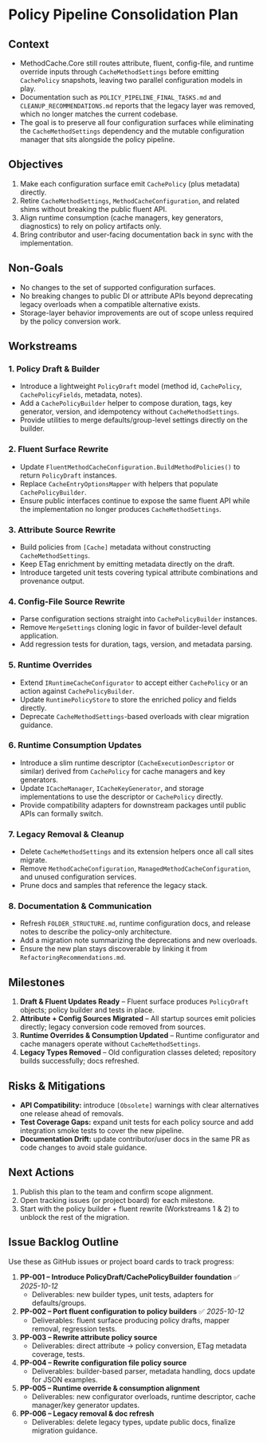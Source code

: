 # Policy Pipeline Consolidation Plan

## Context
- MethodCache.Core still routes attribute, fluent, config-file, and runtime override inputs through `CacheMethodSettings` before emitting `CachePolicy` snapshots, leaving two parallel configuration models in play.
- Documentation such as `POLICY_PIPELINE_FINAL_TASKS.md` and `CLEANUP_RECOMMENDATIONS.md` reports that the legacy layer was removed, which no longer matches the current codebase.
- The goal is to preserve all four configuration surfaces while eliminating the `CacheMethodSettings` dependency and the mutable configuration manager that sits alongside the policy pipeline.

## Objectives
1. Make each configuration surface emit `CachePolicy` (plus metadata) directly.
2. Retire `CacheMethodSettings`, `MethodCacheConfiguration`, and related shims without breaking the public fluent API.
3. Align runtime consumption (cache managers, key generators, diagnostics) to rely on policy artifacts only.
4. Bring contributor and user-facing documentation back in sync with the implementation.

## Non-Goals
- No changes to the set of supported configuration surfaces.
- No breaking changes to public DI or attribute APIs beyond deprecating legacy overloads when a compatible alternative exists.
- Storage-layer behavior improvements are out of scope unless required by the policy conversion work.

## Workstreams

### 1. Policy Draft & Builder
- Introduce a lightweight `PolicyDraft` model (method id, `CachePolicy`, `CachePolicyFields`, metadata, notes).
- Add a `CachePolicyBuilder` helper to compose duration, tags, key generator, version, and idempotency without `CacheMethodSettings`.
- Provide utilities to merge defaults/group-level settings directly on the builder.

### 2. Fluent Surface Rewrite
- Update `FluentMethodCacheConfiguration.BuildMethodPolicies()` to return `PolicyDraft` instances.
- Replace `CacheEntryOptionsMapper` with helpers that populate `CachePolicyBuilder`.
- Ensure public interfaces continue to expose the same fluent API while the implementation no longer produces `CacheMethodSettings`.

### 3. Attribute Source Rewrite
- Build policies from `[Cache]` metadata without constructing `CacheMethodSettings`.
- Keep ETag enrichment by emitting metadata directly on the draft.
- Introduce targeted unit tests covering typical attribute combinations and provenance output.

### 4. Config-File Source Rewrite
- Parse configuration sections straight into `CachePolicyBuilder` instances.
- Remove `MergeSettings` cloning logic in favor of builder-level default application.
- Add regression tests for duration, tags, version, and metadata parsing.

### 5. Runtime Overrides
- Extend `IRuntimeCacheConfigurator` to accept either `CachePolicy` or an action against `CachePolicyBuilder`.
- Update `RuntimePolicyStore` to store the enriched policy and fields directly.
- Deprecate `CacheMethodSettings`-based overloads with clear migration guidance.

### 6. Runtime Consumption Updates
- Introduce a slim runtime descriptor (`CacheExecutionDescriptor` or similar) derived from `CachePolicy` for cache managers and key generators.
- Update `ICacheManager`, `ICacheKeyGenerator`, and storage implementations to use the descriptor or `CachePolicy` directly.
- Provide compatibility adapters for downstream packages until public APIs can formally switch.

### 7. Legacy Removal & Cleanup
- Delete `CacheMethodSettings` and its extension helpers once all call sites migrate.
- Remove `MethodCacheConfiguration`, `ManagedMethodCacheConfiguration`, and unused configuration services.
- Prune docs and samples that reference the legacy stack.

### 8. Documentation & Communication
- Refresh `FOLDER_STRUCTURE.md`, runtime configuration docs, and release notes to describe the policy-only architecture.
- Add a migration note summarizing the deprecations and new overloads.
- Ensure the new plan stays discoverable by linking it from `RefactoringRecommendations.md`.

## Milestones
1. **Draft & Fluent Updates Ready** – Fluent surface produces `PolicyDraft` objects; policy builder and tests in place.
2. **Attribute + Config Sources Migrated** – All startup sources emit policies directly; legacy conversion code removed from sources.
3. **Runtime Overrides & Consumption Updated** – Runtime configurator and cache managers operate without `CacheMethodSettings`.
4. **Legacy Types Removed** – Old configuration classes deleted; repository builds successfully; docs refreshed.

## Risks & Mitigations
- **API Compatibility:** introduce `[Obsolete]` warnings with clear alternatives one release ahead of removals.
- **Test Coverage Gaps:** expand unit tests for each policy source and add integration smoke tests to cover the new pipeline.
- **Documentation Drift:** update contributor/user docs in the same PR as code changes to avoid stale guidance.

## Next Actions
1. Publish this plan to the team and confirm scope alignment.
2. Open tracking issues (or project board) for each milestone.
3. Start with the policy builder + fluent rewrite (Workstreams 1 & 2) to unblock the rest of the migration.

## Issue Backlog Outline
Use these as GitHub issues or project board cards to track progress:

1. **PP-001 – Introduce PolicyDraft/CachePolicyBuilder foundation** ✅ _2025-10-12_  
   - Deliverables: new builder types, unit tests, adapters for defaults/groups.
2. **PP-002 – Port fluent configuration to policy builders** ✅ _2025-10-12_  
   - Deliverables: fluent surface producing policy drafts, mapper removal, regression tests.
3. **PP-003 – Rewrite attribute policy source**  
   - Deliverables: direct attribute → policy conversion, ETag metadata coverage, tests.
4. **PP-004 – Rewrite configuration file policy source**  
   - Deliverables: builder-based parser, metadata handling, docs update for JSON examples.
5. **PP-005 – Runtime override & consumption alignment**  
   - Deliverables: new configurator overloads, runtime descriptor, cache manager/key generator updates.
6. **PP-006 – Legacy removal & doc refresh**  
   - Deliverables: delete legacy types, update public docs, finalize migration guidance.
